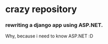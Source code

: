 # crazy repository

### rewriting a django app using ASP.NET.
Why, because i need to know ASP.NET :D
